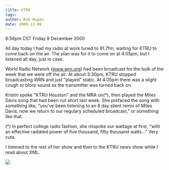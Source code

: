 ```yaml
---
title: KTRU
tags: 
author: Rob Nugen
date: 2000-12-08
---
```


<title>KTRU is back on the air!!</title>
<p class=date>6:56pm CST Friday 8 December 2000</p>

<p>All day today I had my radio at work tuned to 91.7fm, waiting for
KTRU to come back on the air.  The plan was for it to come on at
4:05pm, but I listened all day, just in case.</p>

<p>World Radio Network (<a href="http://www.wrn.org">www.wrn.org</a>)
had been broadcast for the bulk of the week that we were off the air.
At about 3:30pm, KTRU stopped broadcasting WRN and just "played"
static.  At 4:05pm there was a slight cough or blorp sound as the
transmitter was turned back on.

<p>Kristin spoke "KTRU Houston" and the MRA on(*), then played the Miles
Davis song that had been cut short last week.  She prefaced the song
with something like, "you've been listening to an 8 day silent remix
of Miles Davis, now we return to our regulary scheduled broadcast," or
something like that.</p>

<p>(*) In perfect college radio fashion, she mispoke our wattage at
first, "with an effective radiated power of five thousand, fifty
thousand watts..."  Very cute.</p>

<p>I listened to the rest of her show and then to the KTRU news show
while I read about XML.</p>

<p><img src='/images/rob/wL-ROB.gif'/></p>

